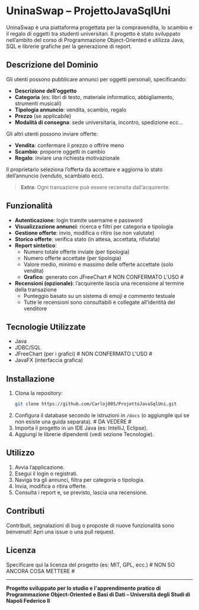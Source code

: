 # UninaSwap – ProjettoJavaSqlUni

UninaSwap è una piattaforma progettata per la compravendita, lo scambio e il regalo di oggetti tra studenti universitari. Il progetto è stato sviluppato nell’ambito del corso di Programmazione Object-Oriented e utilizza Java, SQL e librerie grafiche per la generazione di report.

## Descrizione del Dominio

Gli utenti possono pubblicare annunci per oggetti personali, specificando:
- **Descrizione dell’oggetto**
- **Categoria** (es: libri di testo, materiale informatico, abbigliamento, strumenti musicali)
- **Tipologia annuncio**: vendita, scambio, regalo
- **Prezzo** (se applicabile)
- **Modalità di consegna**: sede universitaria, incontro, spedizione ecc...

Gli altri utenti possono inviare offerte:
- **Vendita**: confermare il prezzo o offrire meno
- **Scambio**: proporre oggetti in cambio
- **Regalo**: inviare una richiesta motivazionale

Il proprietario seleziona l’offerta da accettare e aggiorna lo stato dell’annuncio (venduto, scambiato ecc).

> **Extra**: Ogni transazione può essere recensita dall’acquirente.

## Funzionalità

- **Autenticazione**: login tramite username e password
- **Visualizzazione annunci**: ricerca e filtri per categoria e tipologia
- **Gestione offerte**: invio, modifica o ritiro (se non valutate)
- **Storico offerte**: verifica stato (in attesa, accettata, rifiutata)
- **Report sintetico**: 
  - Numero totale offerte inviate (per tipologia)
  - Numero offerte accettate (per tipologia)
  - Valore medio, minimo e massimo delle offerte accettate (solo vendita)
  - **Grafico**: generato con JFreeChart # NON CONFERMATO L'USO #
- **Recensioni (opzionale)**: l’acquirente lascia una recensione al termine della transazione
  - Punteggio basato su un sistema di emoji e commento testuale
  - Tutte le recensioni sono consultabili e collegate all’identità del venditore

## Tecnologie Utilizzate

- Java
- JDBC/SQL
- JFreeChart (per i grafici) # NON CONFERMATO L'USO #
- JavaFX (interfaccia grafica)

## Installazione

1. Clona la repository:
   ```bash
   git clone https://github.com/Carloj005/ProjettoJavaSqlUni.git
   ```
2. Configura il database secondo le istruzioni in `/docs` (o aggiungile qui se non esiste una guida separata). # DA VEDERE #
3. Importa il progetto in un IDE Java (es: IntelliJ, Eclipse).
4. Aggiungi le librerie dipendenti (vedi sezione Tecnologie).

## Utilizzo

1. Avvia l’applicazione.
2. Esegui il login o registrati.
3. Naviga tra gli annunci, filtra per categoria o tipologia.
4. Invia, modifica o ritira offerte.
5. Consulta i report e, se previsto, lascia una recensione.

## Contributi

Contributi, segnalazioni di bug o proposte di nuove funzionalità sono benvenuti! Apri una issue o una pull request.

## Licenza

Specificare qui la licenza del progetto (es: MIT, GPL, ecc.) # NON SO ANCORA COSA METTERE #

---

**Progetto sviluppato per lo studio e l'apprendimento pratico di Programmazione Object-Oriented e Basi di Dati – Università degli Studi di Napoli Federico II**
